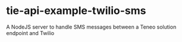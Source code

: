 # tie-api-example-twilio-sms
A NodeJS server to handle SMS messages between a Teneo solution endpoint and Twilio
